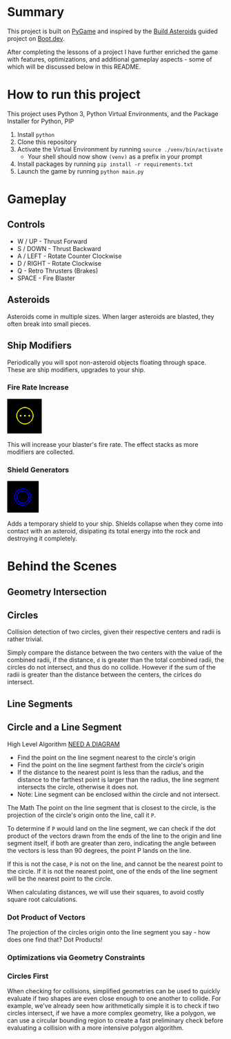 # Summary
This project is built on [PyGame](https://www.pygame.org/wiki/about) and inspired by the [Build Asteroids](https://www.boot.dev/lessons/5be3e3bd-efb5-4664-a9e9-7111be783271) guided project on [Boot.dev](https://www.boot.dev/tracks/backend).

After completing the lessons of a project I have further enriched the game with 
features, optimizations, and additional gameplay aspects - some of which will be 
discussed below in this README.

# How to run this project

This project uses Python 3, Python Virtual Environments, and the Package Installer for Python, PIP

1. Install `python`
1. Clone this repository
1. Activate the Virtual Environment by running `source ./venv/bin/activate`
    - Your shell should now show `(venv)` as a prefix in your prompt
1. Install packages by running `pip install -r requirements.txt`
1. Launch the game by running `python main.py`


# Gameplay

## Controls
- W / UP - Thrust Forward
- S / DOWN - Thrust Backward
- A / LEFT - Rotate Counter Clockwise
- D / RIGHT - Rotate Clockwise
- Q - Retro Thrusters (Brakes)
- SPACE - Fire Blaster 

## Asteroids
Asteroids come in multiple sizes. When larger asteroids are blasted, they often break into small pieces. 

## Ship Modifiers
Periodically you will spot non-asteroid objects floating through space. These are ship modifiers, upgrades to your ship.

### Fire Rate Increase
![Image of a Fire Rate Modifier](./wiki-content/fire-rate-modifier.png)

This will increase your blaster's fire rate. The effect stacks as more modifiers are collected. 

### Shield Generators
![Image of a Shield Modifier](./wiki-content/shield-modifier.png)

Adds a temporary shield to your ship. Shields collapse when they come into contact with an asteroid, disipating its total energy into the rock and destroying it completely.


# Behind the Scenes

## Geometry Intersection 

## Circles

Collision detection of two circles, given their respective centers and radii is rather trivial.

Simply compare the distance between the two centers with the value of the combined radii, if the distance, `d` is greater than the total combined radii, the circles do not intersect, and thus do no collide. However if the sum of the radii is greater than the distance between the centers, the cirlces do intersect.

## Line Segments


## Circle and a Line Segment
High Level Algorithm
[NEED A DIAGRAM]()
- Find the point on the line segment nearest to the circle's origin
- Find the point on the line segment farthest from the circle's origin
- If the distance to the nearest point is less than the radius, and the
    distance to the farthest point is larger than the radius, the line
    segment intersects the circle, otherwise it does not.
- Note: Line segment can be enclosed within the circle and not intersect.

The Math
The point on the line segment that is closest to the circle, is the
projection of the circle's origin onto the line, call it `P`.

To determine if `P` would land on the line segment, we can check if the dot
product of the vectors drawn from the ends of the line to the origin and
line segment itself, if both are greater than zero, indicating the angle
between the vectors is less than 90 degrees, the point P lands on the line.

If this is not the case, `P` is not on the line, and cannot be the nearest
point to the circle. If it is not the nearest point, one of the ends of
the line segment will be the nearest point to the circle.

When calculating distances, we will use their squares, to avoid costly
square root calculations.

### Dot Product of Vectors

The projection of the circles origin onto the line segment you say - how does one find that? Dot Products!

### Optimizations via Geometry Constraints

### Circles First

When checking for collisions, simplified geometries can be used to quickly
evaluate if two shapes are even close enough to one another to collide. For example,
we've already seen how arithmetically simple it is to check if two circles intersect,
if we have a more complex geometry, like a polygon, we can use a circular bounding
region to create a fast preliminary check before evaluating a collision with a more
intensive polygon algorithm.
